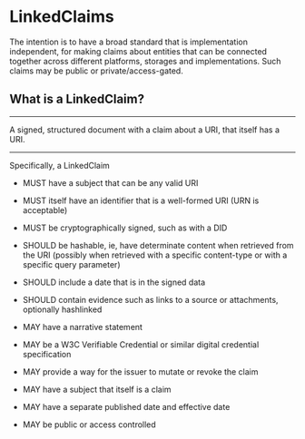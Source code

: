 # LinkedClaims

The intention is to have a broad standard that is implementation independent, for making claims about entities that can be connected together across different platforms, storages and implementations.  Such claims may be public or private/access-gated.

## What is a LinkedClaim?

---

 A signed, structured document with a claim about a URI, that itself has a URI.

---

Specifically, a LinkedClaim

* MUST have a subject that can be any valid URI

* MUST itself have an identifier that is a well-formed URI (URN is acceptable)

* MUST be cryptographically signed, such as with a DID

* SHOULD be hashable, ie, have determinate content when retrieved from the URI
 (possibly when retrieved with a specific content-type or with a specific query parameter)

* SHOULD include a date that is in the signed data

* SHOULD contain evidence such as links to a source or attachments, optionally hashlinked

* MAY have a narrative statement

* MAY be a W3C Verifiable Credential or similar digital credential specification

* MAY provide a way for the issuer to mutate or revoke the claim

* MAY have a subject that itself is a claim

* MAY have a separate published date and effective date

* MAY be public or access controlled

